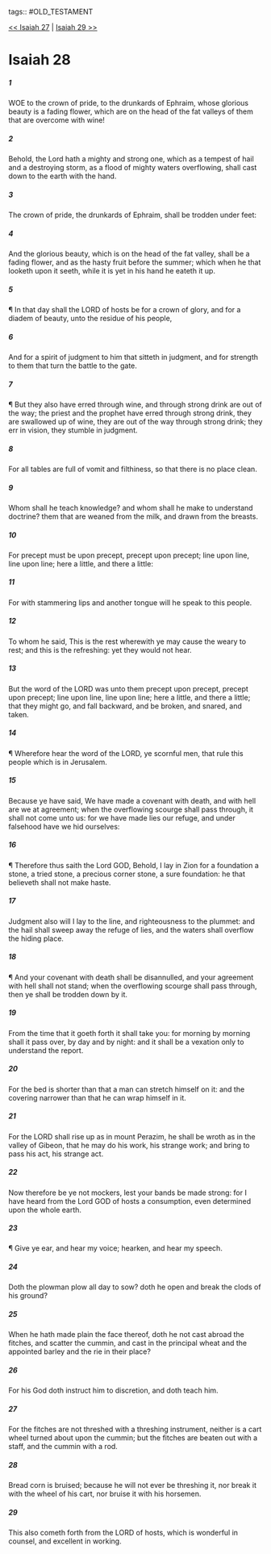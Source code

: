 tags:: #OLD_TESTAMENT

[<< Isaiah 27](OLD_TESTAMENT/23_Isaiah/Isaiah_27.md) | [Isaiah 29 >>](OLD_TESTAMENT/23_Isaiah/Isaiah_29.md)

# Isaiah 28

##### 1

WOE to the crown of pride, to the drunkards of Ephraim, whose glorious beauty is a fading flower, which are on the head of the fat valleys of them that are overcome with wine!

##### 2

Behold, the Lord hath a mighty and strong one, which as a tempest of hail and a destroying storm, as a flood of mighty waters overflowing, shall cast down to the earth with the hand.

##### 3

The crown of pride, the drunkards of Ephraim, shall be trodden under feet:

##### 4

And the glorious beauty, which is on the head of the fat valley, shall be a fading flower, and as the hasty fruit before the summer; which when he that looketh upon it seeth, while it is yet in his hand he eateth it up.

##### 5

¶ In that day shall the LORD of hosts be for a crown of glory, and for a diadem of beauty, unto the residue of his people,

##### 6

And for a spirit of judgment to him that sitteth in judgment, and for strength to them that turn the battle to the gate.

##### 7

¶ But they also have erred through wine, and through strong drink are out of the way; the priest and the prophet have erred through strong drink, they are swallowed up of wine, they are out of the way through strong drink; they err in vision, they stumble in judgment.

##### 8

For all tables are full of vomit and filthiness, so that there is no place clean.

##### 9

Whom shall he teach knowledge? and whom shall he make to understand doctrine? them that are weaned from the milk, and drawn from the breasts.

##### 10

For precept must be upon precept, precept upon precept; line upon line, line upon line; here a little, and there a little:

##### 11

For with stammering lips and another tongue will he speak to this people.

##### 12

To whom he said, This is the rest wherewith ye may cause the weary to rest; and this is the refreshing: yet they would not hear.

##### 13

But the word of the LORD was unto them precept upon precept, precept upon precept; line upon line, line upon line; here a little, and there a little; that they might go, and fall backward, and be broken, and snared, and taken.

##### 14

¶ Wherefore hear the word of the LORD, ye scornful men, that rule this people which is in Jerusalem.

##### 15

Because ye have said, We have made a covenant with death, and with hell are we at agreement; when the overflowing scourge shall pass through, it shall not come unto us: for we have made lies our refuge, and under falsehood have we hid ourselves:

##### 16

¶ Therefore thus saith the Lord GOD, Behold, I lay in Zion for a foundation a stone, a tried stone, a precious corner stone, a sure foundation: he that believeth shall not make haste.

##### 17

Judgment also will I lay to the line, and righteousness to the plummet: and the hail shall sweep away the refuge of lies, and the waters shall overflow the hiding place.

##### 18

¶ And your covenant with death shall be disannulled, and your agreement with hell shall not stand; when the overflowing scourge shall pass through, then ye shall be trodden down by it.

##### 19

From the time that it goeth forth it shall take you: for morning by morning shall it pass over, by day and by night: and it shall be a vexation only to understand the report.

##### 20

For the bed is shorter than that a man can stretch himself on it: and the covering narrower than that he can wrap himself in it.

##### 21

For the LORD shall rise up as in mount Perazim, he shall be wroth as in the valley of Gibeon, that he may do his work, his strange work; and bring to pass his act, his strange act.

##### 22

Now therefore be ye not mockers, lest your bands be made strong: for I have heard from the Lord GOD of hosts a consumption, even determined upon the whole earth.

##### 23

¶ Give ye ear, and hear my voice; hearken, and hear my speech.

##### 24

Doth the plowman plow all day to sow? doth he open and break the clods of his ground?

##### 25

When he hath made plain the face thereof, doth he not cast abroad the fitches, and scatter the cummin, and cast in the principal wheat and the appointed barley and the rie in their place?

##### 26

For his God doth instruct him to discretion, and doth teach him.

##### 27

For the fitches are not threshed with a threshing instrument, neither is a cart wheel turned about upon the cummin; but the fitches are beaten out with a staff, and the cummin with a rod.

##### 28

Bread corn is bruised; because he will not ever be threshing it, nor break it with the wheel of his cart, nor bruise it with his horsemen.

##### 29

This also cometh forth from the LORD of hosts, which is wonderful in counsel, and excellent in working.
